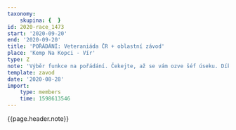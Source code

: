 ```yaml
---
taxonomy:
    skupina: {  }
id: 2020-race_1473
start: '2020-09-20'
end: '2020-09-20'
title: 'POŘÁDÁNÍ: Veteraniáda ČR + oblastní závod'
place: 'Kemp Na Kopci - Vír'
type: Z
note: 'Výběr funkce na pořádání. Čekejte, až se vám ozve šéf úseku. Díky'
template: zavod
date: '2020-08-28'
import:
    type: members
    time: 1598613546
---
```


{{page.header.note}}
